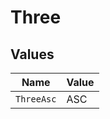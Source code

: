 # Three


## Values

| Name       | Value      |
| ---------- | ---------- |
| `ThreeAsc` | ASC        |